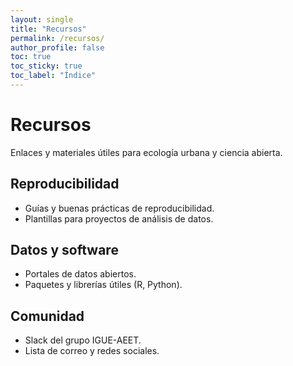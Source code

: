 ```yaml
---
layout: single
title: "Recursos"
permalink: /recursos/
author_profile: false
toc: true
toc_sticky: true
toc_label: "Índice"
---
```


Recursos
======
Enlaces y materiales útiles para ecología urbana y ciencia abierta.

Reproducibilidad
------
- Guías y buenas prácticas de reproducibilidad.
- Plantillas para proyectos de análisis de datos.

Datos y software
------
- Portales de datos abiertos.
- Paquetes y librerías útiles (R, Python).

Comunidad
------
- Slack del grupo IGUE-AEET.
- Lista de correo y redes sociales.


